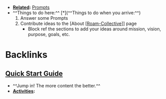 - **[Related](<Related.md>):** [Prompts](<Prompts.md>)
- ^^Things to do here:^^ [*](^^Things to do when you arrive:^^)
    1. Answer some Prompts
    2. Contribute ideas to the [About [[Roam-Collective](<About [[Roam-Collective.md>)]] page
        - Block ref the sections to add your ideas around mission, vision, purpose, goals, etc.

# Backlinks
## [Quick Start Guide](<Quick Start Guide.md>)
- ^^Jump in! The more content the better.^^ 
- **[Activities](<Activities.md>):**

